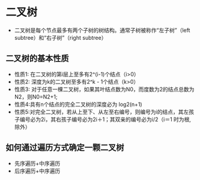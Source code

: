 # 二叉树

- 二叉树是每个节点最多有两个子树的树结构。通常子树被称作“左子树”（left subtree）和“右子树”（right subtree）

## 二叉树的基本性质

- 性质1: 在二叉树的第i层上至多有2^(i-1)个结点（i>0）
- 性质2: 深度为k的二叉树至多有2^k - 1个结点（k>0）
- 性质3: 对于任意一棵二叉树，如果其叶结点数为N0，而度数为2的结点总数为N2，则N0=N2+1;
- 性质4:具有n个结点的完全二叉树的深度必为 log2(n+1)
- 性质5:对完全二叉树，若从上至下、从左至右编号，则编号为i的结点，其左孩子编号必为2i，其右孩子编号必为2i＋1；其双亲的编号必为i/2（i＝1 时为根,除外）

## 如何通过遍历方式确定一颗二叉树

- 先序遍历+中序遍历
- 后序遍历+中序遍历

 